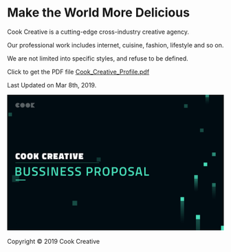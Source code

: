 # Make the World More Delicious
Cook Creative is a cutting-edge cross-industry creative agency.

Our professional work includes internet, cuisine, fashion, lifestyle and so on.

We are not limited into specific styles, and refuse to be defined.

Click to get the PDF file   [Cook_Creative_Profile.pdf](https://zihaolu.io/CookCreativeProfile/Cook_Creative_Profile.pdf)

Last Updated on Mar 8th, 2019.

![image](https://raw.githubusercontent.com/ZihaoLu/CookCreativeProfile/master/Cook_Creative_Profile_Cover.jpg)

Copyright © 2019 Cook Creative
